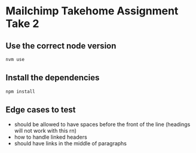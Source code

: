 # Mailchimp Takehome Assignment Take 2

## Use the correct node version

```
nvm use
```

## Install the dependencies

```
npm install
```

## Edge cases to test

- should be allowed to have spaces before the front of the line (headings will not work with this rn)
- how to handle linked headers
- should have links in the middle of paragraphs
